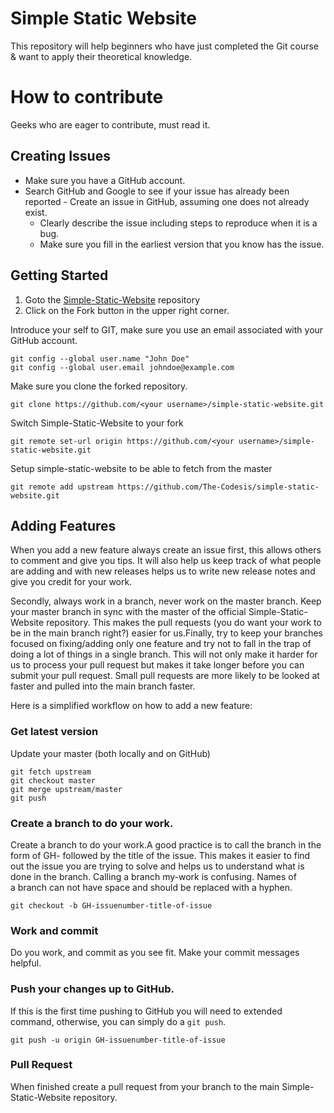 # Simple Static Website
This repository will help beginners who have just completed the Git course &amp; want to apply their theoretical knowledge.

# How to contribute
Geeks who are eager to contribute, must read it. 

## Creating Issues

- Make sure you have a GitHub account.
- Search GitHub and Google to see if your issue has already been reported
        - Create an issue in GitHub, assuming one does not already exist.
	- Clearly describe the issue including steps to reproduce when it is a bug.
	- Make sure you fill in the earliest version that you know has the issue.

## Getting Started

1. Goto the [Simple-Static-Website](https://github.com/The-Codesis/simple-static-website/) repository
2. Click on the Fork button in the upper right corner.

Introduce your self to GIT, make sure you use an email associated with your GitHub account.
```
git config --global user.name "John Doe"
git config --global user.email johndoe@example.com
```

Make sure you clone the forked repository.
```
git clone https://github.com/<your username>/simple-static-website.git
```

Switch Simple-Static-Website to your fork
```
git remote set-url origin https://github.com/<your username>/simple-static-website.git
```

Setup simple-static-website to be able to fetch from the master
```
git remote add upstream https://github.com/The-Codesis/simple-static-website.git
```

## Adding Features

When you add a new feature always create an issue first, this allows others to comment and give you tips. It will also help us keep track of what people are adding and with new releases helps us to write new release notes and give you credit for your work.

Secondly, always work in a branch, never work on the master branch. Keep your master branch in sync with the master of the official Simple-Static-Website repository. This makes the pull requests (you do want your work to be in the main branch right?) easier for us.Finally, try to keep your branches focused on fixing/adding only one feature and try not to fall in the trap of doing a lot of things in a single branch. This will not only make it harder for us to process your pull request but makes it take longer before you can submit your pull request. Small pull requests are more likely to be looked at faster and pulled into the main branch faster.

Here is a simplified workflow on how to add a new feature:

### Get latest version

Update your master (both locally and on GitHub)

```
git fetch upstream
git checkout master
git merge upstream/master
git push
```

### Create a branch to do your work.

Create a branch to do your work.A good practice is to call the branch in the form of GH- followed by the title of the issue. This makes it easier to find out the issue you are trying to solve and helps us to understand what is done in the branch. Calling a branch my-work is confusing. Names of a branch can not have space and should be replaced with a hyphen.

```
git checkout -b GH-issuenumber-title-of-issue
```

### Work and commit

Do you work, and commit as you see fit. Make your commit messages helpful.

### Push your changes up to GitHub.

If this is the first time pushing to GitHub you will need to extended command, otherwise, you can simply do a `git push`.

```
git push -u origin GH-issuenumber-title-of-issue
```

### Pull Request

 When finished create a pull request from your branch to the main Simple-Static-Website repository.
